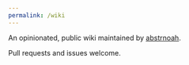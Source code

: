 ```yaml
---
permalink: /wiki
---
```


An opinionated, public wiki maintained by [abstrnoah](../abstrnoah).

Pull requests and issues welcome.
